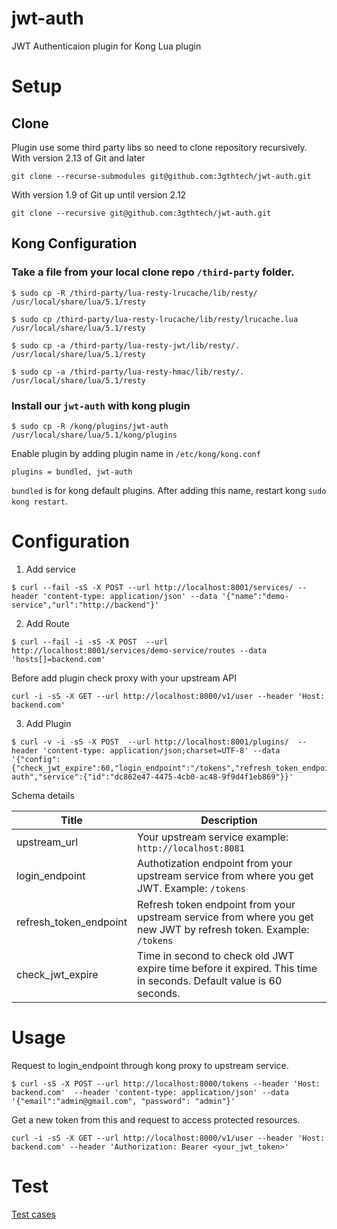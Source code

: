 # jwt-auth

JWT Authenticaion plugin for Kong Lua plugin

# Setup

## Clone

Plugin use some third party libs so need to clone repository recursively. 
With version 2.13 of Git and later
```
git clone --recurse-submodules git@github.com:3gthtech/jwt-auth.git
```

With version 1.9 of Git up until version 2.12
```
git clone --recursive git@github.com:3gthtech/jwt-auth.git
```

## Kong Configuration

### Take a file from your local clone repo `/third-party` folder.

```
$ sudo cp -R /third-party/lua-resty-lrucache/lib/resty/ /usr/local/share/lua/5.1/resty

$ sudo cp /third-party/lua-resty-lrucache/lib/resty/lrucache.lua /usr/local/share/lua/5.1/resty

$ sudo cp -a /third-party/lua-resty-jwt/lib/resty/. /usr/local/share/lua/5.1/resty

$ sudo cp -a /third-party/lua-resty-hmac/lib/resty/. /usr/local/share/lua/5.1/resty
```

### Install our `jwt-auth` with kong plugin

```
$ sudo cp -R /kong/plugins/jwt-auth /usr/local/share/lua/5.1/kong/plugins
```

Enable plugin by adding plugin name in `/etc/kong/kong.conf`

```
plugins = bundled, jwt-auth
```

`bundled` is for kong default plugins. After adding this name, restart kong `sudo kong restart`.

# Configuration

1. Add service

```
$ curl --fail -sS -X POST --url http://localhost:8001/services/ --header 'content-type: application/json' --data '{"name":"demo-service","url":"http://backend"}'
```

2. Add Route

```
$ curl --fail -i -sS -X POST  --url http://localhost:8001/services/demo-service/routes --data 'hosts[]=backend.com'
```

Before add plugin check proxy with your upstream API

```
curl -i -sS -X GET --url http://localhost:8000/v1/user --header 'Host: backend.com'
```

3. Add Plugin

```
$ curl -v -i -sS -X POST  --url http://localhost:8001/plugins/  --header 'content-type: application/json;charset=UTF-8' --data '{"config":{"check_jwt_expire":60,"login_endpoint":"/tokens","refresh_token_endpoint":"/tokens","upstream_url":"http://localhost:8081"},"name":"jwt-auth","service":{"id":"dc862e47-4475-4cb0-ac48-9f9d4f1eb869"}}'
```

Schema details

| Title | Description |
|-------|-------------|
| upstream_url | Your upstream service example: `http://localhost:8081` |
| login_endpoint | Authotization endpoint from your upstream service from where you get JWT. Example: `/tokens` |
| refresh_token_endpoint | Refresh token endpoint from your upstream service from where you get new JWT by refresh token. Example: `/tokens` |
| check_jwt_expire | Time in second to check old JWT expire time before it expired. This time in seconds. Default value is 60 seconds. |

# Usage

Request to login_endpoint through kong proxy to upstream service.

```
$ curl -sS -X POST --url http://localhost:8000/tokens --header 'Host: backend.com'  --header 'content-type: application/json' --data '{"email":"admin@gmail.com", "password": "admin"}'
```

Get a new token from this and request to access protected resources.

```
curl -i -sS -X GET --url http://localhost:8000/v1/user --header 'Host: backend.com' --header 'Authorization: Bearer <your_jwt_token>'
```

# Test

[Test cases](./t)
